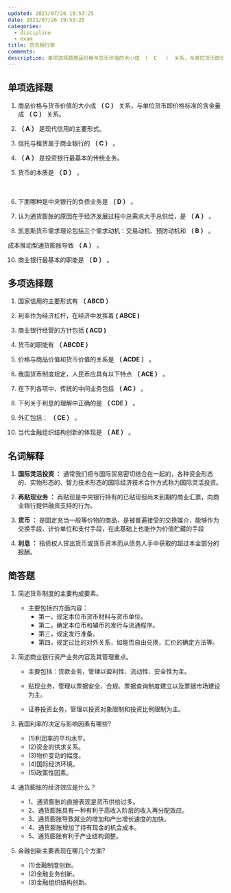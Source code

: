 ```yaml
---
updated: 2021/07/26 19:53:25
date: 2021/07/26 19:53:25
categories: 
  - discipline
  - exam
title: 货币银行学
comments: 
description: 单项选择题商品价格与货币价值的大小成 （  C   ） 关系，与单位货币即价格标准的含金量成 （  C  ） 关系。  （  A   ） 是现代信用的主要形式。信托与租赁属于商业银行的 （  C  ） 。 （  A   ） 是投资银行最基本的传统业务。货币的本质是 （  D   ）
---
```


## 单项选择题

1. 商品价格与货币价值的大小成 **（  C   ）** 关系，与单位货币即价格标准的含金量成 **（  C  ）** 关系。 

  <Distribute content="A、反比 正比|B、反比 反比|C、正比 反比|D、正比 正比" /> 

2.  **（  A   ）** 是现代信用的主要形式。

<Distribute content="A、银行信用|B、国家信用|C、商业信用|D、消费信用" /> 

3. 信托与租赁属于商业银行的 **（  C  ）** 。

  <Distribute content="A、资产业务|B、负债业务|C、中间业务|D、表外业务" /> 

4.  **（  A   ）** 是投资银行最基本的传统业务。

  <Distribute content="A、证券承销|B、证券交易|C、证券私募|D、资产证券化" /> 

5. 货币的本质是 **（  D   ）** 。

<Distribute content="A、金属货币|B、纸币|C、支付凭证|D、充当一般等价物的特殊商品" /> 　　

6. 下面哪种是中央银行的负债业务是 **（  D  ）** 。

<Distribute content="A、有价证券买卖|B、贷款业务|C、再贴现业务|D、货币发行" /> 

7. 认为通货膨胀的原因在于经济发展过程中总需求大于总供给，是 **（  A  ）** 。

<Distribute content="A、需求拉上论|B、成本推进论|C、开放型通货膨胀|D、隐蔽型通货膨胀" /> 

8. 凯恩斯货币需求理论包括三个需求动机：交易动机、预防动机和 **（  B  ）** 。

<Distribute content="A、投资动机|B、投机动机|C、偶然动机|D、正常动机" /> 

成本推动型通货膨胀导致 **（  A  ）** 。

<Distribute content="A、物价水平上升，产出下降|B、物价水平上升，产出增加|C、物价水平下降，产出下降|D、物价水平下降，产出增加" /> 

10. 商业银行最基本的职能是 **（  D  ）** 。

<Distribute content="A、创造信用流通工具|B、充当支付工具|C、变各阶层的货币收入和积蓄为资本|D、充当信用中介" /> 

## 多项选择题

1. 国家信用的主要形式有 **（  ABCD   ）** 

<Distribute content="A.发行国家公债|B.发行国库券|C.发行专项债券|D.向中央银行透支或借款|E.出口信贷" /> 

2. 利率作为经济杠杆，在经济中发挥着 **( ABCE )**

<Distribute content="A.中介功能|B.分配功能|C.调节功能|D.国际经济功能|E.控制功能" /> 

3. 商业银行经营的方针包括 **(  ACD  )**

<Distribute content="A.盈利性|B.社会性|C.流动性|D.安全性|E.合理性" /> 

4. 货币的职能有 **（   ABCDE   ）** 

<Distribute content="A、 价值尺度|B 、流通手段|C 、储藏手段|D 、支付手段|E 、世界货币" /> 

5. 价格与商品价值和货币价值的关系是 **（   ACDE   ）** 。

<Distribute content="A、价值是价格的基础|B、价格是价值的基础|C、价格是商品价值的货币表现|D、商品价格与商品价值成正比例变化|E、商品价格与货币价值成反比例变化" /> 

6. 我国货币制度规定，人民币应具有以下特点 **（   ACE   ）** 。

<Distribute content="A、是不可兑现的银行券|B、是可兑现的银行券|C、与黄金没有直接联系|D、可以兑换黄金|E、具有无限法偿能力|F、法偿能力是有限的" /> 

7. 在下列各项中，传统的中间业务包括 **（   AC   ）** 。

<Distribute content="A、结算业务|B、代理业务|C、承兑业务|D、信托业务|E、咨询业务" /> 

8. 下列关于利息的理解中正确的是 **（  CDE    ）** 。

<Distribute content="A、利息只存在于资本主义经济关系|B、利息只存在于社会主义市场经济关系中|C、利息属于信用范畴|D、利息的本质是对价值时差的一种补偿|E、利息就本质而言，是剩余价值的特殊表现形式" /> 

9. 外汇包括： **（   CE   ）** 。

<Distribute content="A、信用卡|B、本币|C、外币|D、外币有价证券|E、外币支付凭证" /> 

10. 当代金融组织结构创新的体现是 **（   AE   ）** 。

<Distribute content="A、金融机构内部经营管理创新|B、金融制度创新|C、金融业务创新|D、新技术的广泛应用|E、金融机构创新" />  

## 名词解释

1. **国际灵活投资 ：** 通常我们把与国际贸易密切结合在一起的，各种资金形态的、实物形态的、智力技术形态的国际经济技术合作方式称为国际灵活投资。

2. **再贴现业务 ：** 再贴现是中央银行持有的已贴现但尚未到期的商业汇票，向商业银行提供融资支持的行为。

3. **货币 ：** 是固定充当一般等价物的商品，是被普遍接受的交换媒介，能够作为交换手段、计价单位和支付手段，在此基础上也能作为价值贮藏的手段

4. **利息 ：** 指债权人贷出货币或货币资本而从债务人手中获取的超过本金部分的报酬。

## 简答题

1. 简述货币制度的主要构成要素。
   * 主要包括四方面内容：
     - 第一，规定本位币货币材料与货币单位。
     - 第二，确定本位币和辅币的发行与流通程序。
     - 第三，规定发行准备。
     - 第四，规定过比的对外关系，如能否自由兑换，汇价的确定方法等。

2. 简述商业银行资产业务内容及其管理重点。

   - 主要包括：贷款业务，管理以盈利性、流动性、安全性为主。

   - 贴现业务，管理以票据安全、合规、票据查询制度建立以及票据市场建设为主。

   - 证券投资业务，管理以投资对象限制和投资比例限制为主。

3. 我国利率的决定与影响因素有哪些?
   - (1)利润率的平均水平。
   - (2)资金的供求关系。
   - (3)物价变动的幅度。
   - (4)国际经济环境。
   - (5)政策性因素。

4. 通货膨胀的经济效应是什么？
   - 1、通货膨胀的直接表现是货币供给过多。
   - 2、通货膨胀具有一种有利于高收入阶层的收入再分配效应。
   - 3、通货膨胀导致就业的增加和产出增长速度的加快。  
   - 4、通货膨胀增加了持有现金的机会成本。
   - 5、通货膨胀有利于产业结构调整。

5. 金融创新主要表现在哪几个方面?
   - (1)金融制度创新。
   - (2)金融业务创新。
   - (3)金融组织结构创新。